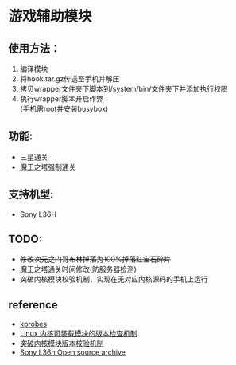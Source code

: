 # 游戏辅助模块

## 使用方法：
1. 编译模块
2. 将hook.tar.gz传送至手机并解压
3. 拷贝wrapper文件夹下脚本到/system/bin/文件夹下并添加执行权限
4. 执行wrapper脚本开启作弊  
(手机需root并安装busybox)

## 功能:
* 三星通关
* 魔王之塔强制通关

## 支持机型:
* Sony L36H

## TODO:
* ~~修改次元之门哥布林掉落为100%掉落红宝石碎片~~
* 魔王之塔通关时间修改(防服务器检测)
* 突破内核模块校验机制，实现在无对应内核源码的手机上运行

## reference
* [kprobes](http://lxr.linux.no/linux+v3.8.2/Documentation/kprobes.txt)  
* [Linux 内核可装载模块的版本检查机制](http://www.ibm.com/developerworks/cn/linux/l-cn-kernelmodules/index.html)  
* [突破内核模块版本校验机制](https://yq.aliyun.com/articles/1724)  
* [Sony L36h Open source archive](http://developer.sonymobile.com/downloads/xperia-open-source-archives/open-source-archive-for-build-10-5-1-a-0-292/)


